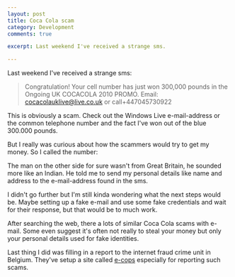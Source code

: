 ```yaml
---
layout: post
title: Coca Cola scam
category: Development
comments: true

excerpt: Last weekend I've received a strange sms.

---
```


Last weekend I've received a strange sms:

> Congratulation! Your cell number has just won 300,000 pounds in the Ongoing UK COCACOLA 2010 PROMO. Email: cocacolauklive@live.co.uk or call+447045730922

This is obviously a scam. Check out the Windows Live e-mail-address or the common telephone number and the fact I've won out of the blue 300.000 pounds.

But I really was curious about how the scammers would try to get my money. So I called the number:

The man on the other side for sure wasn't from Great Britain, he sounded more like an Indian. He told me to send my personal details like name and address to the e-mail-address found in the sms.

I didn't go further but I'm still kinda wondering what the next steps would be. Maybe setting up a fake e-mail and use some fake credentials and wait for their response, but that would be to much work.

After searching the web, there a lots of similar Coca Cola scams with e-mail. Some even suggest it's often not really to steal your money but only your personal details used for fake identities.

Last thing I did was filling in a report to the internet fraud crime unit in Belgium. They've setup a site called [e-cops](https://www.ecops.be/) especially for reporting such scams.